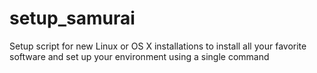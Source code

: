 # setup_samurai
Setup script for new Linux or OS X installations to install all your favorite software and set up your environment using a single command
